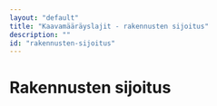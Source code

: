 ```yaml
---
layout: "default"
title: "Kaavamääräyslajit - rakennusten sijoitus"
description: ""
id: "rakennusten-sijoitus"
---
```

# Rakennusten sijoitus